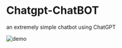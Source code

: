 # Chatgpt-ChatBOT
an extremely simple chatbot using ChatGPT

![demo](https://storage.googleapis.com/zenn-user-upload/263509a0b1ad-20230527.gif)
